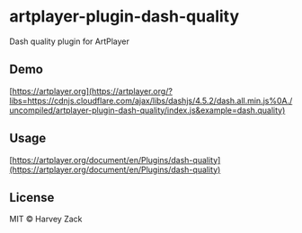 # artplayer-plugin-dash-quality

Dash quality plugin for ArtPlayer

## Demo

[https://artplayer.org](https://artplayer.org/?libs=https://cdnjs.cloudflare.com/ajax/libs/dashjs/4.5.2/dash.all.min.js%0A./uncompiled/artplayer-plugin-dash-quality/index.js&example=dash.quality)

## Usage

[https://artplayer.org/document/en/Plugins/dash-quality](https://artplayer.org/document/en/Plugins/dash-quality)

## License

MIT © Harvey Zack
